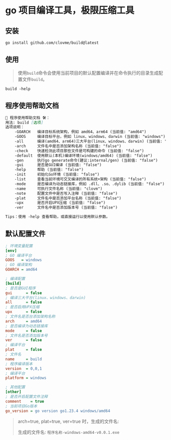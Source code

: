 # go 项目编译工具，极限压缩工具

## 安装

```shell
go install github.com/clovme/build@latest
```

## 使用

> 使用`build`命令会使用当前项目的默认配置编译并在命令执行的目录生成配置文件`build`。

```shell
build -help
````

## 程序使用帮助文档

```markdown
🧱 程序使用帮助文档 🛠️：
用法: build [选项]
选项说明：
    -GOARCH   编译目标系统架构，例如 amd64、arm64 (当前值: "amd64")
    -GOOS     编译目标平台，例如 linux、windows、darwin (当前值: "windows")
    -all      编译(amd64、arm64)三大平台(linux、windows、darwin) (当前值: "false")
    -arch     文件名中是否添加架构名称 (当前值: "false")
    -check    快速检测此项目那些文件是可构建的命令 (当前值: "false")
    -default  使用默认(本机)编译环境(windows/amd64) (当前值: "false")
    -gen      执行go generate命令(建议:internal/gen) (当前值: "false")
    -gui      是否是GUI编译 (当前值: "false")
    -help     帮助 (当前值: "false")
    -init     初始化Go环境 (当前值: "false")
    -list     查看当前环境可交叉编译的所有系统+架构 (当前值: "false")
    -mode     是否编译为动态链接库，例如 .dll、.so、.dylib (当前值: "false")
    -name     可执行文件名称 (当前值: "clovm")
    -note     配置文件中是否写入注释 (当前值: "false")
    -plat     文件名中是否添加平台名称 (当前值: "false")
    -upx      是否开启UPX压缩 (当前值: "false")
    -ver      文件名中是否添加版本号 (当前值: "false")

Tips：使用 -help 查看帮助，或直接运行以使用默认参数。
```

## 默认配置文件
```ini
; 环境变量配置
[env]
; GO 编译平台
GOOS   = windows
; GO 编译架构
GOARCH = amd64

; 编译配置
[build]
; 是否是GUI程序
gui      = false
; 编译三大平台(linux、windows、darwin)
all      = false
; 是否启用UPX压缩
upx      = false
; 文件名是否台添加架构名称
arch     = amd64
; 是否编译为动态链接库
mode     = false
; 文件名是否添加版本号
ver      = false
; 编译平台
plat     = false
; 文件名
name     = build
; 程序编译版本
version  = 0,0,1
; 编译平台
platform = windows

; 其他配置
[other]
; 是否开启配置文件注释
comment    = true
; 当前项目Go版本
go_version = go version go1.23.4 windows/amd64
```

> arch=true, plat=true, ver=true 时，生成的文件名:
> 
> 生成的文件名: `程序名称-windows-amd64-v0.0.1.exe`